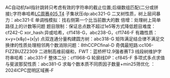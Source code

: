 AC自动机fail指针跳转只考虑有效的字符串的截止位置;后缀数组匹配(二分或拼接);字符串哈希[LC周赛405,T4](https://leetcode.cn/problems/construct-string-with-minimum-cost/description/)
子集状压dp:abc321-G
二叉树性质，树上层间暴力：abc321-E
单调栈模拟：找右侧第一个比当前数大的数
倍增：处理树上简单路径上的计数等问题
题目限制：保证总点数不超过1e5等方式降低题目难度：cf242-C
xor_hash:异或哈希，cf1418-G，abc238-G，cf1746-F
有趣性质：x+y=(x&y)+(x|y)
点双连通分量构建圆方树：abc318-G
矩阵满足结合律不满足交换律的性质处理相邻两个数消除问题：8thCCPCfinal-D
奇偶最短路:cc106-FIZZBUZZ2309
二进制高维前缀和，FWT：蓝桥杯12.9强者赛T3
线段树维护字符串哈希：abc331-F
整体二分：cf1968-G
轮廓线DP：cf845-F
多项式多点求值与斐波那契性质：abc381-G
求每个数本质不同质因子数量+min25筛优化 ：2024ICPC昆明区域赛-F